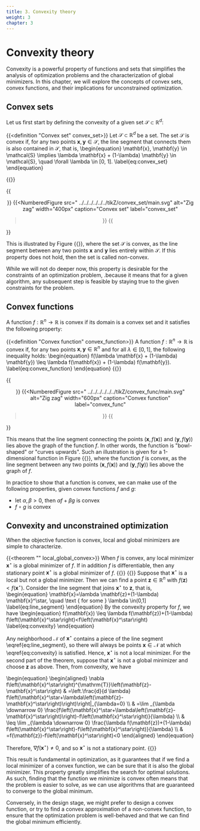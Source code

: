 ```yaml
---
title: 3. Convexity theory
weight: 3
chapter: 3
---
```


# Convexity theory

Convexity is a powerful property of functions and sets that simplifies the analysis of optimization problems and the characterization of global minimizers. In this chapter, we will explore the concepts of convex sets, convex functions, and their implications for unconstrained optimization.

## Convex sets

Let us first start by defining the convexity of a given set $\mathcal{S}\subset\mathbb{R}^d$:

{{<definition "Convex set" convex_set>}}
Let $\mathcal{S}\subset\mathbb{R}^d$ be a set. The set $\mathcal{S}$ is convex if, for any two points $\mathbf{x}, \mathbf{y} \in \mathcal{S}$, the line segment that connects them is also contained in $\mathcal{S}$, that is,
\begin{equation}
\mathbf{x}, \mathbf{y} \in \mathcal{S} \implies \lambda \mathbf{x} + (1-\lambda) \mathbf{y} \in \mathcal{S}, \quad \forall \lambda \in [0, 1].
\label{eq:convex_set}
\end{equation}

{{</definition>}}

{{<center>}}
{{<NumberedFigure
  src=" ../../../../../../tikZ/convex_set/main.svg"
  alt="Zig zag"
  width="400px"
  caption="Convex set"
  label="convex_set"
>}}
{{</center>}}


This is illustrated by Figure {{<NumberedFigureRef convex_set>}}, where the set $\mathcal{S}$ is convex, as the line segment between any two points $\mathbf{x}$ and $\mathbf{y}$ lies entirely within $\mathcal{S}$. If this property does not hold, then the set is called non-convex.

While we will not do deeper now, this property is desirable for the constraints of an optimization problem, .because it means that for a given algorithm, any subsequent step is feasible by staying true to the given constraints for the problem.


## Convex functions

A function $f:\mathbb{R}^n\to\mathbb{R}$ is convex if its domain is a convex set and it satisfies the following property:

{{<definition "Convex function" convex_function>}}
A function $f:\mathbb{R}^n\to\mathbb{R}$ is convex if, for any two points $\mathbf{x}, \mathbf{y} \in \mathbb{R}^n$ and for all $\lambda \in [0, 1]$, the following inequality holds:
\begin{equation}
f(\lambda \mathbf{x} + (1-\lambda) \mathbf{y}) \leq \lambda f(\mathbf{x}) + (1-\lambda) f(\mathbf{y}).
\label{eq:convex_function}
\end{equation}
{{</definition>}}


{{<center>}}
{{<NumberedFigure
  src=" ../../../../../../tikZ/convex_func/main.svg"
  alt="Zig zag"
  width="600px"
  caption="Convex function"
  label="convex_func"
>}}
{{</center>}}


This means that the line segment connecting the points $(\mathbf{x}, f(\mathbf{x}))$ and $(\mathbf{y}, f(\mathbf{y}))$ lies above the graph of the function $f$. In other words, the function is "bowl-shaped" or "curves upwards". Such an illustration is given for a 1-dimensional function in Figure {{<NumberedFigureRef convex_func>}}, where the function $f$ is convex, as the line segment between any two points $(\mathbf{x}, f(\mathbf{x}))$ and $(\mathbf{y}, f(\mathbf{y}))$ lies above the graph of $f$.

In practice to show that a function is convex, we can make use of the following properties, given convex functions $f$ and $g$:
* let $\alpha, \beta>0$, then $\alpha f + \beta g$ is convex
* $f \circ g$ is convex





## Convexity and unconstrained optimization

When the objective function is convex, local and global minimizers are simple to characterize.


{{<theorem "" local_global_convex>}}
When $f$ is convex, any local minimizer $\mathbf{x}^\star$ is a global minimizer of $f$. If in addition $f$ is differentiable, then any stationary point $\mathbf{x}^\star$ is a global minimizer of $f$.
{{</theorem>}}
{{<proof>}}
Suppose that $\mathbf{x}^\star$ is a local but not a global minimizer. Then we can find a point $\mathbf{z} \in \mathbb{R}^n$ with $f(\mathbf{z})<f\left(\mathbf{x}^\star\right)$. Consider the line segment that joins $\mathbf{x}^\star$ to $\mathbf{z}$, that is,
\begin{equation}
\mathbf{x}=\lambda \mathbf{z}+(1-\lambda) \mathbf{x}^\star, \quad \text { for some } \lambda \in(0,1]
\label{eq:line_segment}
\end{equation}
By the convexity property for $f$, we have
\begin{equation}
f(\mathbf{x}) \leq \lambda f(\mathbf{z})+(1-\lambda) f\left(\mathbf{x}^\star\right)<f\left(\mathbf{x}^\star\right)
\label{eq:convexity}
\end{equation}

Any neighborhood $\mathcal{N}$ of $\mathbf{x}^\star$ contains a piece of the line segment \eqref{eq:line_segment}, so there will always be points $\mathbf{x} \in \mathcal{N}$ at which \eqref{eq:convexity} is satisfied. Hence, $\mathbf{x}^\star$ is not a local minimizer.
For the second part of the theorem, suppose that $\mathbf{x}^\star$ is not a global minimizer and choose $\mathbf{z}$ as above. Then, from convexity, we have

\begin{equation}
\begin{aligned}
\nabla f\left(\mathbf{x}^\star\right)^{\mathrm{T}}\left(\mathbf{z}-\mathbf{x}^\star\right) \& =\left.\frac{d}{d \lambda} f\left(\mathbf{x}^\star+\lambda\left(\mathbf{z}-\mathbf{x}^\star\right)\right)\right|_{\lambda=0}  \\\\
\& =\lim _{\lambda \downarrow 0} \frac{f\left(\mathbf{x}^\star+\lambda\left(\mathbf{z}-\mathbf{x}^\star\right)\right)-f\left(\mathbf{x}^\star\right)}{\lambda} \\\\
& \leq \lim _{\lambda \downarrow 0} \frac{\lambda f(\mathbf{z})+(1-\lambda) f\left(\mathbf{x}^\star\right)-f\left(\mathbf{x}^\star\right)}{\lambda} \\\\
\& =f(\mathbf{z})-f\left(\mathbf{x}^\star\right)<0
\end{aligned}
\end{equation}

Therefore, $\nabla f\left(\mathbf{x}^\star\right) \neq 0$, and so $\mathbf{x}^\star$ is not a stationary point.
{{</proof>}}


This result is fundamental in optimization, as it guarantees that if we find a local minimizer of a convex function, we can be sure that it is also the global minimizer. This property greatly simplifies the search for optimal solutions. As such, finding that the function we minimize is convex often means that the problem is easier to solve, as we can use algorithms that are guaranteed to converge to the global minimum.

Conversely, in the design stage, we might prefer to design a convex function, or try to find a convex approximation of a non-convex function, to ensure that the optimization problem is well-behaved and that we can find the global minimum efficiently.
